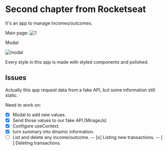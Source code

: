 # Second chapter from Rocketseat

It's an app to manage incomes/outcomes.

Main page:
![1](https://user-images.githubusercontent.com/57713413/126832389-a5dc330e-7b8f-4cc5-b714-83e2afb443bb.png)

Modal: 

![modal](https://user-images.githubusercontent.com/57713413/126832460-9617c597-fb6f-4f88-aad9-a47a53d9bbbb.png)


Every style in this app is made with styled components and polished.

## Issues

Actually this app request data from a fake API, but some information still static.

Need to work on:

- [x] Modal to add new values.
- [x] Send those values to our fake API.(MirageJs)
- [x] Configure useContext.
- [x] turn summary into dinamic information.
- [ ] List and delete any income/outcome.
-- [x] Listing new transactions.
-- [ ] Deleting transactions.
